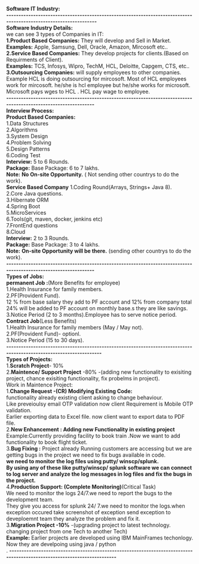 **Software IT Industry:**<br/>
**-----------------------------------------------------------------------------------------------------------------**<br/>
**Software Industry Details:**<br/>
we can see 3 types of Companies in IT:<br/>
**1.Product Based Companies:** They will develop and Sell in Market.<br/>
**Examples:** Apple, Samsung, Dell, Oracle, Amazon, Mircosoft etc..<br/>
**2.Service Based Companies:** They develop projects for clients.(Based on Requirments of Client).<br/>
**Examples:** TCS, Infosys, Wipro, TechM, HCL, Deloitte, Capgem, CTS, etc.. <br/>
**3.Outsourcing Companies:** will supply employees to other companies.<br/>
Example HCL is doing outsourcing for mircosoft. Most of  HCL employees work for mircosoft. he/she is  hcl employee but he/she works for microsoft.<br/>
Microsoft pays wges to HCL . HCL pay wage to employee.<br/>
**----------------------------------------------------------------------------------------------------------------**<br/>
**Interview Process:**<br/>
**Product Based Companies:**<br/>
1.Data Structures<br/>
2.Algorithms<br/>
3.System Design<br/>
4.Problem Solving<br/>
5.Design Patterns<br/>
6.Coding Test<br/>
**Interview:** 5 to 6 Rounds.<br/>
**Package:** Base Package: 6 to 7 lakhs.<br/>
**Note:** **No On-site Opportunity.** ( Not sending other countrys to do the work).<br/>
**Service Based Company**
1.Coding Round(Arrays, Strings+ Java 8).<br/>
2.Core Java questions.<br/>
3.Hibernate ORM<br/>
4.Spring Boot<br/>
5.MicroServices<br/>
6.Tools(git, maven, docker, jenkins etc)<br/>
7.FrontEnd questions<br/>
8.Cloud<br/>
**Interview:** 2 to 3 Rounds.<br/>
**Package:** Base Package: 3 to 4 lakhs.<br/>
**Note:** **On-site Opportunity will be there.** (sending other countrys to do the work).<br/>
**----------------------------------------------------------------------------------------------------------------**<br/>
**Types of Jobs:**<br/>
**permanent Job :**(More Benefits for employee)<br/>
1.Health Insurance for family members.<br/>
2.PF(Provident Fund).<br/>
12 % from base salary they add to PF account and 12% from company total 24% will be added to PF account on monthly base.s they are like savings.<br/>
3.Notice Period (2 to 3 months).Employee has to serve notice period.<br/>
**Contract Job**(Less Benefits)<br/>
1.Health Insurance for family members (May / May not).<br/>
2.PF(Provident Fund)- optionl.<br/>
3.Notice Period (15 to 30 days).<br/>
**-------------------------------------------------------------------------------------------------------------------**<br/>
**Types of Projects:**<br/>
1.**Scratch Project**- 10%<br/>
2.**Maintence/ Support Project** -80% -(adding  new functionality to exisiting project, chance exisiting functionality, fix probelms in project).<br/>
 Work in Maintence Project:<br/>
 1.**Change Request -(CR) Modifying Existing Code:**<br/>
 functionality already existing client asking  to change behaviour. <br/>
 Like preveioulsy email OTP validation now client Requirement is Mobile OTP validation.<br/>
 Earlier exporting data to Excel file. now client want to export data to PDF file.<br/>
 2.**New Enhancement : Adding new Functionality in existing project**<br/>
 Example:Currently providing facility to book train .Now we want to add functionality to book flight ticket.<br/>
 3.**Bug Fixing :** 
 Project already Running  customers are accessing but  we are getting bugs in the project we need to fix bugs available in code.<br/>
**we need to monitor the log files using putty/ winscp/splunk.**<br/>
 **By using any of these like putty/winscp/ splunk software we can connect to log server and analyze the log messages in log files and fix the bugs in the project.**<br/>
 4.**Production Support: (Complete Monitoring)**(Critical Task)<br/>
We need to monitor the logs 24/7.we need to report the bugs to the development team.<br/>
They give you access for splunk  24/ 7.we need to monitor the logs.when exception occured take screenshot of exception send exception to deveploemnt team they analyze the problem and fix it.<br/>
3.**Migration Project -10%** -(upgrading project to latest technology. changing project from one Tech to another Tech)<br/>
**Example:** Earlier projects are developed using IBM MainFrames techonlogy. Now they are develpoing using java / python<br/>.
**------------------------------------------------------------------------------------------------------------------------**<br/>








 



